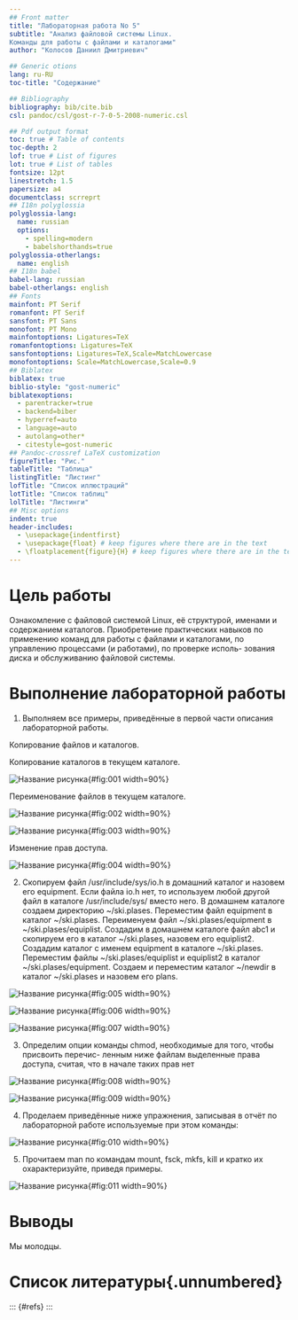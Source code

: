 ```yaml
---
## Front matter
title: "Лабораторная работа No 5"
subtitle: "Анализ файловой системы Linux.
Команды для работы с файлами и каталогами"
author: "Колосов Даниил Дмитриевич"

## Generic otions
lang: ru-RU
toc-title: "Содержание"

## Bibliography
bibliography: bib/cite.bib
csl: pandoc/csl/gost-r-7-0-5-2008-numeric.csl

## Pdf output format
toc: true # Table of contents
toc-depth: 2
lof: true # List of figures
lot: true # List of tables
fontsize: 12pt
linestretch: 1.5
papersize: a4
documentclass: scrreprt
## I18n polyglossia
polyglossia-lang:
  name: russian
  options:
	- spelling=modern
	- babelshorthands=true
polyglossia-otherlangs:
  name: english
## I18n babel
babel-lang: russian
babel-otherlangs: english
## Fonts
mainfont: PT Serif
romanfont: PT Serif
sansfont: PT Sans
monofont: PT Mono
mainfontoptions: Ligatures=TeX
romanfontoptions: Ligatures=TeX
sansfontoptions: Ligatures=TeX,Scale=MatchLowercase
monofontoptions: Scale=MatchLowercase,Scale=0.9
## Biblatex
biblatex: true
biblio-style: "gost-numeric"
biblatexoptions:
  - parentracker=true
  - backend=biber
  - hyperref=auto
  - language=auto
  - autolang=other*
  - citestyle=gost-numeric
## Pandoc-crossref LaTeX customization
figureTitle: "Рис."
tableTitle: "Таблица"
listingTitle: "Листинг"
lofTitle: "Список иллюстраций"
lotTitle: "Список таблиц"
lolTitle: "Листинги"
## Misc options
indent: true
header-includes:
  - \usepackage{indentfirst}
  - \usepackage{float} # keep figures where there are in the text
  - \floatplacement{figure}{H} # keep figures where there are in the text
---
```


# Цель работы

Ознакомление с файловой системой Linux, её структурой, именами и содержанием
каталогов. Приобретение практических навыков по применению команд для работы
с файлами и каталогами, по управлению процессами (и работами), по проверке исполь-
зования диска и обслуживанию файловой системы.

# Выполнение лабораторной работы

1. Выполняем все примеры, приведённые в первой части описания лабораторной работы.

Копирование файлов и каталогов.

Копирование каталогов в текущем каталоге.

![Название рисунка](image/Рис1.png){#fig:001 width=90%}

Переименование файлов в текущем каталоге.

![Название рисунка](image/Рис2.png){#fig:002 width=90%}

![Название рисунка](image/Рис3.png){#fig:003 width=90%}

Изменение прав доступа.

![Название рисунка](image/Рис4.png){#fig:004 width=90%}

2. Скопируем файл /usr/include/sys/io.h в домашний каталог и назовем его
equipment. Если файла io.h нет, то используем любой другой файл в каталоге
/usr/include/sys/ вместо него.
В домашнем каталоге создаем директорию ~/ski.plases.
Переместим файл equipment в каталог ~/ski.plases.
Переименуем файл ~/ski.plases/equipment в ~/ski.plases/equiplist.
Создадим в домашнем каталоге файл abc1 и скопируем его в каталог
~/ski.plases, назовем его equiplist2.
Создадим каталог с именем equipment в каталоге ~/ski.plases.
Переместим файлы ~/ski.plases/equiplist и equiplist2 в каталог
~/ski.plases/equipment.
Создаем и переместим каталог ~/newdir в каталог ~/ski.plases и назовем
его plans.

![Название рисунка](image/Рис5.png){#fig:005 width=90%}

![Название рисунка](image/Рис6.png){#fig:006 width=90%}

![Название рисунка](image/Рис7.png){#fig:007 width=90%}

3. Определим опции команды chmod, необходимые для того, чтобы присвоить перечис-
ленным ниже файлам выделенные права доступа, считая, что в начале таких прав
нет

![Название рисунка](image/Рис8.png){#fig:008 width=90%}

![Название рисунка](image/Рис9.png){#fig:009 width=90%}

4. Проделаем приведённые ниже упражнения, записывая в отчёт по лабораторной
работе используемые при этом команды:

![Название рисунка](image/Рис10.png){#fig:010 width=90%}

5. Прочитаем man по командам mount, fsck, mkfs, kill и кратко их охарактеризуйте,
приведя примеры.

![Название рисунка](image/Рис11.png){#fig:011 width=90%}


# Выводы

Мы молодцы.

# Список литературы{.unnumbered}

::: {#refs}
:::
